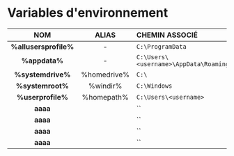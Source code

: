 # Variables d'environnement

|NOM|ALIAS|CHEMIN ASSOCIÉ|
|:--:|:--:|:--|
|**%allusersprofile%**|-|`C:\ProgramData`|
|**%appdata%**|-|`C:\Users\<username>\AppData\Roaming`|
|**%systemdrive%**|%homedrive%|`C:\`|
|**%systemroot%**|%windir%|`C:\Windows`|
|**%userprofile%**|%homepath%|`C:\Users\<username>`|
|**aaaa**||``|
|**aaaa**||``|
|**aaaa**||``|
|**aaaa**||``|
